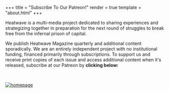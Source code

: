 +++
title = "Subscribe To Our Patreon!"
render = true
template = "about.html"
+++

Heatwave is a multi-media project dedicated to sharing experiences and strategizing together in preparation for the next round of struggles to break free from the infernal prison of capital.

We publish Heatwave Magazine quarterly and additional content sporadically. We are an entirely independent project with no institutional funding, financed primarily through subscriptions. To support us and receive print copies of each issue and access additional content when it's released, subscribe at our Patreon by **clicking below:** 

&nbsp;

<p>
  <a href="https://www.patreon.com/profile/creators?u=158785705" title="Redirect to homepage">
    <img src="https://github.com/heatwavemag/heatwavemag.github.io/blob/main/static/processed_images/subscribe.png?raw=true" alt="homepage" />
  </a>
</p>
